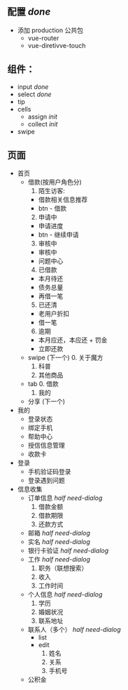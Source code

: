 ## 配置 _done_
- 添加 production 公共包
  * vue-router
  * vue-diretivve-touch

## 组件：
- input _done_
- select _done_
- tip
- cells
  - assign _init_
  - collect _init_
- swipe

## 页面
- 首页
  * 借款(按用户角色分)
    1. 陌生访客:
      * 借款相关信息推荐
      * btn - 借款
    2. 申请中
      * 申请进度
      * btn - 继续申请
    3. 审核中
      * 审核中
      * 问题中心
    4. 已借款
      * 本月待还
      * 债务总量
      * 再借一笔
    5. 已还清
      * 老用户折扣
      * 借一笔
    6. 逾期
      * 本月应还，本应还 + 罚金
      * 立即还款
  * swipe (下一个)
    0. 关于魔方
    1. 科普
    2. 其他商品
  * tab
    0. 借款
    1. 我的
  * 分享 (下一个)
- 我的
  * 登录状态
  * 绑定手机
  * 帮助中心
  * 授信信息管理
  * 收款卡
- 登录
  * 手机验证码登录
  * 登录遇到问题
- 信息收集
  * 订单信息 _half_ _need-dialog_
    1. 借款金额
    2. 借款期限
    3. 还款方式
  * 邮箱  _half_ _need-dialog_
  * 实名 _half_ _need-dialog_
  * 银行卡验证 _half_ _need-dialog_
  * 工作 _half_ _need-dialog_
    1. 职务（联想搜索）
    2. 收入
    3. 工作时间
  * 个人信息 _half_ _need-dialog_
    1. 学历
    2. 婚姻状况
    3. 联系地址
  * 联系人（多个） _half_ _need-dialog_
    - list
    - edit
      1. 姓名
      2. 关系
      3. 手机号
  * 公积金
